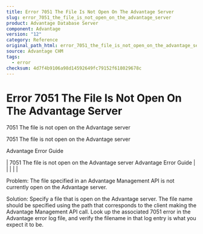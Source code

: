 ```yaml
---
title: Error 7051 The File Is Not Open On The Advantage Server
slug: error_7051_the_file_is_not_open_on_the_advantage_server
product: Advantage Database Server
component: Advantage
version: "12"
category: Reference
original_path_html: error_7051_the_file_is_not_open_on_the_advantage_server.htm
source: Advantage CHM
tags:
  - error
checksum: 4d7f4b9106a98d14592649fc79152f618029678c
---
```


# Error 7051 The File Is Not Open On The Advantage Server

7051 The file is not open on the Advantage server

7051 The file is not open on the Advantage server

Advantage Error Guide

| 7051 The file is not open on the Advantage server  Advantage Error Guide |  |  |  |  |

Problem: The file specified in an Advantage Management API is not currently open on the Advantage server.

Solution: Specify a file that is open on the Advantage server. The file name should be specified using the path that corresponds to the client making the Advantage Management API call. Look up the associated 7051 error in the Advantage error log file, and verify the filename in that log entry is what you expect it to be.
